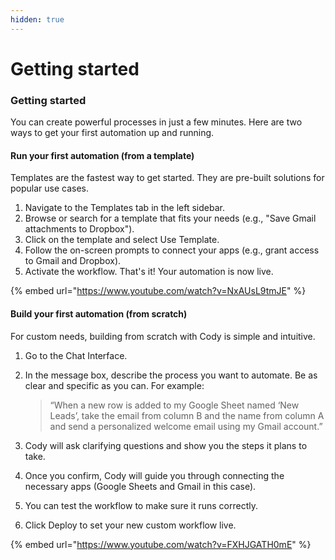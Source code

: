 ```yaml
---
hidden: true
---
```


# Getting started

### Getting started

You can create powerful processes in just a few minutes. Here are two ways to get your first automation up and running.

#### Run your first automation (from a template)

Templates are the fastest way to get started. They are pre-built solutions for popular use cases.

1. Navigate to the Templates tab in the left sidebar.
2. Browse or search for a template that fits your needs (e.g., "Save Gmail attachments to Dropbox").
3. Click on the template and select Use Template.
4. Follow the on-screen prompts to connect your apps (e.g., grant access to Gmail and Dropbox).
5. Activate the workflow. That's it! Your automation is now live.

{% embed url="https://www.youtube.com/watch?v=NxAUsL9tmJE" %}

#### Build your first automation (from scratch)

For custom needs, building from scratch with Cody is simple and intuitive.

1. Go to the Chat Interface.
2.  In the message box, describe the process you want to automate. Be as clear and specific as you can. For example:

    > “When a new row is added to my Google Sheet named ‘New Leads’, take the email from column B and the name from column A and send a personalized welcome email using my Gmail account.”
3. Cody will ask clarifying questions and show you the steps it plans to take.
4. Once you confirm, Cody will guide you through connecting the necessary apps (Google Sheets and Gmail in this case).
5. You can test the workflow to make sure it runs correctly.
6. Click Deploy to set your new custom workflow live.

{% embed url="https://www.youtube.com/watch?v=FXHJGATH0mE" %}
